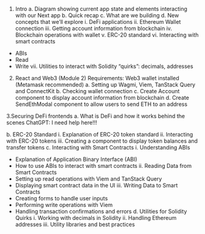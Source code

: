 1. Intro
   a. Diagram showing current app state and elements interacting with our Next app
   b. Quick recap
   c. What are we building
   d. New concepts that we’ll explore
   i. DeFi applications
   ii. Ethereum Wallet connection
   iii. Getting account information from blockchain
   iv. Blockchain operations with wallet
   v. ERC-20 standard
   vi. Interacting with smart contracts

- ABIs
- Read
- Write
  vii. Utilities to interact with Solidity “quirks”: decimals, addresses

2. React and Web3 (Module 2)
   Requirements: Web3 wallet installed (Metamask recommended)
   a. Setting up Wagmi, Viem, TanStack Query and ConnectKit
   b. Checking wallet connection
   c. Create Account component to display account information from blockchain
   d. Create SendEthModal component to allow users to send ETH to an address

3.Securing DeFi frontends
a. What is DeFi and how it works behind the scenes
ChatGPT: I need help here!!!

b. ERC-20 Standard
i. Explanation of ERC-20 token standard
ii. Interacting with ERC-20 tokens
iii. Creating a component to display token balances and transfer tokens
c. Interacting with Smart Contracts
i. Understanding ABIs

- Explanation of Application Binary Interface (ABI)
- How to use ABIs to interact with smart contracts
  ii. Reading Data from Smart Contracts
- Setting up read operations with Viem and TanStack Query
- Displaying smart contract data in the UI
  iii. Writing Data to Smart Contracts
- Creating forms to handle user inputs
- Performing write operations with Viem
- Handling transaction confirmations and errors
  d. Utilities for Solidity Quirks
  i. Working with decimals in Solidity
  ii. Handling Ethereum addresses
  iii. Utility libraries and best practices
